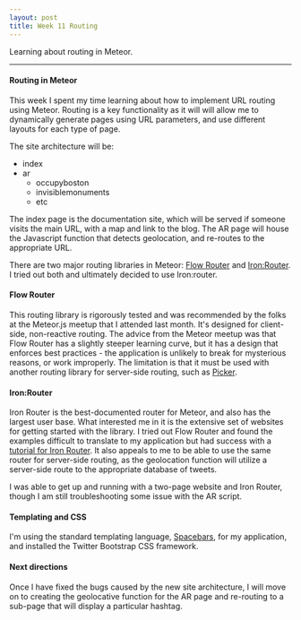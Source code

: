 ```yaml
---
layout: post
title: Week 11 Routing
---
```


Learning about routing in Meteor.

-----

#### Routing in Meteor

This week I spent my time learning about how to implement URL routing using Meteor. Routing is a key functionality as it will will allow me to dynamically generate pages using URL parameters, and use different layouts for each type of page.

The site architecture will be:

- index
- ar
   - occupyboston
   - invisiblemonuments
   - etc

The index page is the documentation site, which will be served if someone visits the main URL, with a map and link to the blog. The AR page will house the Javascript function that detects geolocation, and re-routes to the appropriate URL.

There are two major routing libraries in Meteor: [Flow Router](https://atmospherejs.com/meteorhacks/flow-router) and [Iron:Router](http://iron-meteor.github.io/iron-router/). I tried out both and ultimately decided to use Iron:router.

#### Flow Router

This routing library is rigorously tested and was recommended by the folks at the Meteor.js meetup that I attended last month. It's designed for client-side, non-reactive routing. The advice from the Meteor meetup was that Flow Router has a slightly steeper learning curve, but it has a design that enforces best practices - the application is unlikely to break for mysterious reasons, or work improperly. The limitation is that it must be used with another routing library for server-side routing, such as [Picker](https://github.com/meteorhacks/picker).


#### Iron:Router

Iron Router is the best-documented router for Meteor, and also has the largest user base. What interested me in it is the extensive set of websites for getting started with the library. I tried out Flow Router and found the examples difficult to translate to my application but had success with a [tutorial for Iron Router](https://www.codetutorial.io/meteor-routing-and-layout/). It also appeals to me to be able to use the same router for server-side routing, as the geolocation function will utilize a server-side route to the appropriate database of tweets. 

I was able to get up and running with a two-page website and Iron Router, though I am still troubleshooting some issue with the AR script.

#### Templating and CSS

I'm using the standard templating language, [Spacebars](http://meteorcapture.com/spacebars/), for my application, and installed the Twitter Bootstrap CSS framework.

#### Next directions

Once I have fixed the bugs caused by the new site architecture, I will move on to creating the geolocative function for the AR page and re-routing to a sub-page that will display a particular hashtag.
	